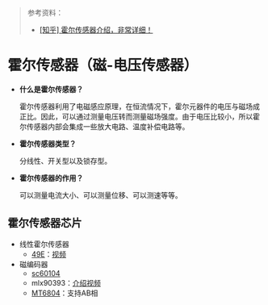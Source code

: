 > 参考资料：
>
> - [[知乎] 霍尔传感器介绍，非常详细！](https://zhuanlan.zhihu.com/p/366145885)

# 霍尔传感器（磁-电压传感器）

- **什么是霍尔传感器？**

  霍尔传感器利用了电磁感应原理，在恒流情况下，霍尔元器件的电压与磁场成正比。因此，可以通过测量电压转而测量磁场强度。由于电压比较小，所以霍尔传感器内部会集成一些放大电路、温度补偿电路等。

- **霍尔传感器类型？**

  分线性、开关型以及锁存型。

- **霍尔传感器的作用？**

  可以测量电流大小、可以测量位移、可以测速等等。



## 霍尔传感器芯片

- 线性霍尔传感器
  - [49E](https://detail.tmall.com/item.htm?spm=a230r.1.14.24.7bebb065gqDo69&id=642219636106&ns=1&abbucket=20)：[视频](https://www.youtube.com/watch?v=N9mTKzhpgkc)
- 磁编码器
  - [sc60104](http://www.timina-tech.com/product/16.html)
  - mlx90393：[介绍视频](https://www.bilibili.com/video/BV1tV4y1W7BC)
  - [MT6804](http://www.magntek.com.cn/list/161/458.htm)：支持AB相

